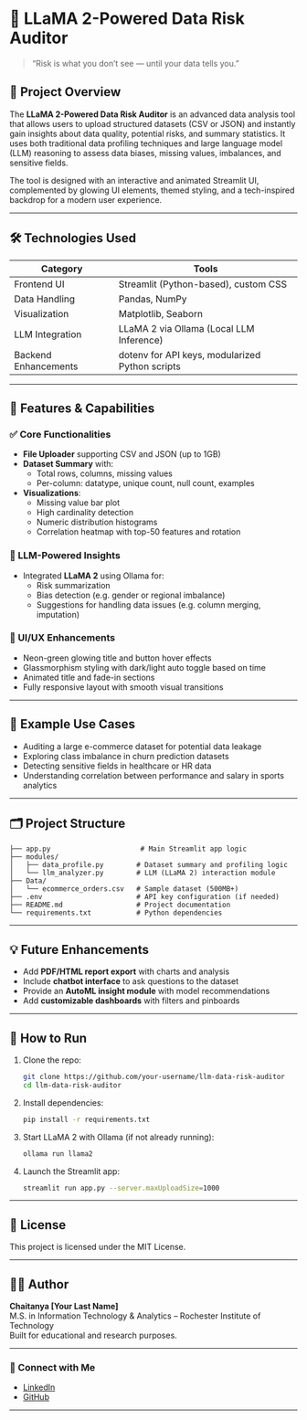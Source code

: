 # 🧠 LLaMA 2-Powered Data Risk Auditor

> “Risk is what you don’t see — until your data tells you.”

## 📌 Project Overview
The **LLaMA 2-Powered Data Risk Auditor** is an advanced data analysis tool that allows users to upload structured datasets (CSV or JSON) and instantly gain insights about data quality, potential risks, and summary statistics. It uses both traditional data profiling techniques and large language model (LLM) reasoning to assess data biases, missing values, imbalances, and sensitive fields.

The tool is designed with an interactive and animated Streamlit UI, complemented by glowing UI elements, themed styling, and a tech-inspired backdrop for a modern user experience.

---

## 🛠️ Technologies Used
| Category | Tools |
|---------|------|
| Frontend UI | Streamlit (Python-based), custom CSS |
| Data Handling | Pandas, NumPy |
| Visualization | Matplotlib, Seaborn |
| LLM Integration | LLaMA 2 via Ollama (Local LLM Inference) |
| Backend Enhancements | dotenv for API keys, modularized Python scripts |

---

## 🔄 Features & Capabilities
### ✅ Core Functionalities
- **File Uploader** supporting CSV and JSON (up to 1GB)
- **Dataset Summary** with:
  - Total rows, columns, missing values
  - Per-column: datatype, unique count, null count, examples
- **Visualizations**:
  - Missing value bar plot
  - High cardinality detection
  - Numeric distribution histograms
  - Correlation heatmap with top-50 features and rotation

### 🤖 LLM-Powered Insights
- Integrated **LLaMA 2** using Ollama for:
  - Risk summarization
  - Bias detection (e.g. gender or regional imbalance)
  - Suggestions for handling data issues (e.g. column merging, imputation)

### 🎨 UI/UX Enhancements
- Neon-green glowing title and button hover effects
- Glassmorphism styling with dark/light auto toggle based on time
- Animated title and fade-in sections
- Fully responsive layout with smooth visual transitions

---

## 🧪 Example Use Cases
- Auditing a large e-commerce dataset for potential data leakage
- Exploring class imbalance in churn prediction datasets
- Detecting sensitive fields in healthcare or HR data
- Understanding correlation between performance and salary in sports analytics

---

## 🗂️ Project Structure
```
├── app.py                      # Main Streamlit app logic
├── modules/
│   ├── data_profile.py        # Dataset summary and profiling logic
│   └── llm_analyzer.py        # LLM (LLaMA 2) interaction module
├── Data/
│   └── ecommerce_orders.csv   # Sample dataset (500MB+)
├── .env                       # API key configuration (if needed)
├── README.md                  # Project documentation
└── requirements.txt           # Python dependencies
```

---

## 💡 Future Enhancements
- Add **PDF/HTML report export** with charts and analysis
- Include **chatbot interface** to ask questions to the dataset
- Provide an **AutoML insight module** with model recommendations
- Add **customizable dashboards** with filters and pinboards

---

## 🚀 How to Run
1. Clone the repo:
   ```bash
   git clone https://github.com/your-username/llm-data-risk-auditor
   cd llm-data-risk-auditor
   ```

2. Install dependencies:
   ```bash
   pip install -r requirements.txt
   ```

3. Start LLaMA 2 with Ollama (if not already running):
   ```bash
   ollama run llama2
   ```

4. Launch the Streamlit app:
   ```bash
   streamlit run app.py --server.maxUploadSize=1000
   ```

---

## 📃 License
This project is licensed under the MIT License.

---

## 👨‍💻 Author
**Chaitanya [Your Last Name]**  
M.S. in Information Technology & Analytics – Rochester Institute of Technology  
Built for educational and research purposes.

---

### 🔗 Connect with Me
- [LinkedIn](https://www.linkedin.com/in/your-profile)
- [GitHub](https://github.com/your-username)

---

